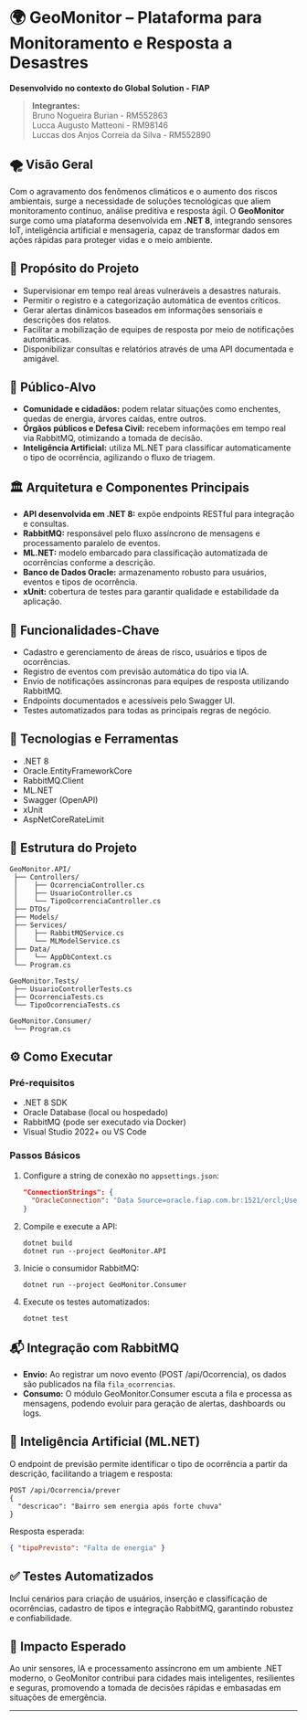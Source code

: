 # 🌍 GeoMonitor – Plataforma para Monitoramento e Resposta a Desastres  
**Desenvolvido no contexto do Global Solution - FIAP** 

> **Integrantes:**  
> Bruno Nogueira Burian - RM552863  
> Lucca Augusto Matteoni - RM98146  
> Luccas dos Anjos Correia da Silva - RM552890


## 🌪️ Visão Geral

Com o agravamento dos fenômenos climáticos e o aumento dos riscos ambientais, surge a necessidade de soluções tecnológicas que aliem monitoramento contínuo, análise preditiva e resposta ágil. O **GeoMonitor** surge como uma plataforma desenvolvida em **.NET 8**, integrando sensores IoT, inteligência artificial e mensageria, capaz de transformar dados em ações rápidas para proteger vidas e o meio ambiente.

## 🎯 Propósito do Projeto

- Supervisionar em tempo real áreas vulneráveis a desastres naturais.
- Permitir o registro e a categorização automática de eventos críticos.
- Gerar alertas dinâmicos baseados em informações sensoriais e descrições dos relatos.
- Facilitar a mobilização de equipes de resposta por meio de notificações automáticas.
- Disponibilizar consultas e relatórios através de uma API documentada e amigável.

## 👥 Público-Alvo

- **Comunidade e cidadãos:** podem relatar situações como enchentes, quedas de energia, árvores caídas, entre outros.
- **Órgãos públicos e Defesa Civil:** recebem informações em tempo real via RabbitMQ, otimizando a tomada de decisão.
- **Inteligência Artificial:** utiliza ML.NET para classificar automaticamente o tipo de ocorrência, agilizando o fluxo de triagem.

## 🏛️ Arquitetura e Componentes Principais

- **API desenvolvida em .NET 8:** expõe endpoints RESTful para integração e consultas.
- **RabbitMQ:** responsável pelo fluxo assíncrono de mensagens e processamento paralelo de eventos.
- **ML.NET:** modelo embarcado para classificação automatizada de ocorrências conforme a descrição.
- **Banco de Dados Oracle:** armazenamento robusto para usuários, eventos e tipos de ocorrência.
- **xUnit:** cobertura de testes para garantir qualidade e estabilidade da aplicação.

## 🚀 Funcionalidades-Chave

- Cadastro e gerenciamento de áreas de risco, usuários e tipos de ocorrências.
- Registro de eventos com previsão automática do tipo via IA.
- Envio de notificações assíncronas para equipes de resposta utilizando RabbitMQ.
- Endpoints documentados e acessíveis pelo Swagger UI.
- Testes automatizados para todas as principais regras de negócio.

## 🔨 Tecnologias e Ferramentas

- .NET 8
- Oracle.EntityFrameworkCore
- RabbitMQ.Client
- ML.NET
- Swagger (OpenAPI)
- xUnit
- AspNetCoreRateLimit

## 📁 Estrutura do Projeto

```
GeoMonitor.API/
 ├── Controllers/
 │    ├── OcorrenciaController.cs
 │    ├── UsuarioController.cs
 │    └── TipoOcorrenciaController.cs
 ├── DTOs/
 ├── Models/
 ├── Services/
 │    ├── RabbitMQService.cs
 │    └── MLModelService.cs
 ├── Data/
 │    └── AppDbContext.cs
 └── Program.cs

GeoMonitor.Tests/
 ├── UsuarioControllerTests.cs
 ├── OcorrenciaTests.cs
 └── TipoOcorrenciaTests.cs

GeoMonitor.Consumer/
 └── Program.cs
```

## ⚙️ Como Executar

### Pré-requisitos
- .NET 8 SDK
- Oracle Database (local ou hospedado)
- RabbitMQ (pode ser executado via Docker)
- Visual Studio 2022+ ou VS Code

### Passos Básicos

1. Configure a string de conexão no `appsettings.json`:
    ```json
    "ConnectionStrings": {
      "OracleConnection": "Data Source=oracle.fiap.com.br:1521/orcl;User Id=SEU_USUARIO;Password=SUA_SENHA;"
    }
    ```
2. Compile e execute a API:
    ```
    dotnet build
    dotnet run --project GeoMonitor.API
    ```
3. Inicie o consumidor RabbitMQ:
    ```
    dotnet run --project GeoMonitor.Consumer
    ```
4. Execute os testes automatizados:
    ```
    dotnet test
    ```
## 📬 Integração com RabbitMQ

- **Envio:** Ao registrar um novo evento (POST /api/Ocorrencia), os dados são publicados na fila `fila_ocorrencias`.
- **Consumo:** O módulo GeoMonitor.Consumer escuta a fila e processa as mensagens, podendo evoluir para geração de alertas, dashboards ou logs.

## 🤖 Inteligência Artificial (ML.NET)

O endpoint de previsão permite identificar o tipo de ocorrência a partir da descrição, facilitando a triagem e resposta:

```
POST /api/Ocorrencia/prever
{
  "descricao": "Bairro sem energia após forte chuva"
}
```
Resposta esperada:
```json
{ "tipoPrevisto": "Falta de energia" }
```

## ✅ Testes Automatizados

Inclui cenários para criação de usuários, inserção e classificação de ocorrências, cadastro de tipos e integração RabbitMQ, garantindo robustez e confiabilidade.

## 🌱 Impacto Esperado

Ao unir sensores, IA e processamento assíncrono em um ambiente .NET moderno, o GeoMonitor contribui para cidades mais inteligentes, resilientes e seguras, promovendo a tomada de decisões rápidas e embasadas em situações de emergência.

---
